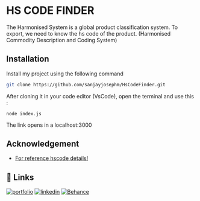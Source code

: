 # HS CODE FINDER

The Harmonised System is a global product classification system. To export, we need to know the hs code of the product. (Harmonised Commodity Description and Coding System)

## Installation

Install my project using the following command

```bash
git clone https://github.com/sanjayjosephm/HsCodeFinder.git
```

After cloning it in your code editor (VsCode), open the terminal and use this :

```bach
node index.js
```

The link opens in a localhost:3000

## Acknowledgement

- [For reference hscode details!](https://docs.google.com/document/d/1Lef2hBOUFHQZ2xjNx4UaoZg0Z3XEyLa5OhnylsmF1Zc/edit?usp=sharing)

## 🔗 Links

[![portfolio](https://img.shields.io/badge/my_portfolio-000?style=for-the-badge&logo=ko-fi&logoColor=white)](https://sanjay-joseph-portfolio.web.app/)
[![linkedin](https://img.shields.io/badge/linkedin-0A66C2?style=for-the-badge&logo=linkedin&logoColor=white)](https://www.linkedin.com/in/sanjay-joseph-m-07b413226/)
[![Behance](https://img.shields.io/badge/-Behance-blue?style=for-the-badge&logo=behance&logoColor=white)](https://www.behance.net/sanjayjosephm)
